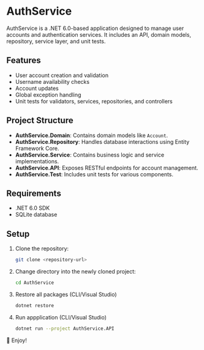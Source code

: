 # AuthService

AuthService is a .NET 6.0-based application designed to manage user accounts and authentication services. It includes an API, domain models, repository, service layer, and unit tests.

## Features

- User account creation and validation
- Username availability checks
- Account updates
- Global exception handling
- Unit tests for validators, services, repositories, and controllers

## Project Structure

- **AuthService.Domain**: Contains domain models like `Account`.
- **AuthService.Repository**: Handles database interactions using Entity Framework Core.
- **AuthService.Service**: Contains business logic and service implementations.
- **AuthService.API**: Exposes RESTful endpoints for account management.
- **AuthService.Test**: Includes unit tests for various components.

## Requirements

- .NET 6.0 SDK
- SQLite database

## Setup

1. Clone the repository:
   ```sh
   git clone <repository-url>
   ```

2. Change directory into the newly cloned project:
   ```sh
   cd AuthService
   ```

3. Restore all packages (CLI/Visual Studio)

   ```sh
   dotnet restore
   ```

4. Run appplication (CLI/Visual Studio)

   ```sh
   dotnet run --project AuthService.API
   ```

🎉 Enjoy!